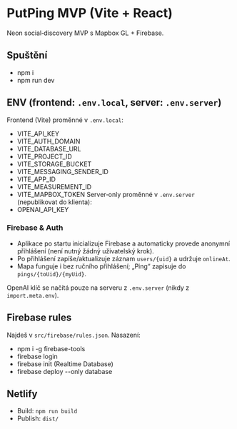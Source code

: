 # PutPing MVP (Vite + React)

Neon social‑discovery MVP s Mapbox GL + Firebase.

## Spuštění
- npm i
- npm run dev

## ENV (frontend: `.env.local`, server: `.env.server`)
Frontend (Vite) proměnné v `.env.local`:
- VITE_API_KEY
- VITE_AUTH_DOMAIN
- VITE_DATABASE_URL
- VITE_PROJECT_ID
- VITE_STORAGE_BUCKET
- VITE_MESSAGING_SENDER_ID
- VITE_APP_ID
- VITE_MEASUREMENT_ID
- VITE_MAPBOX_TOKEN
Server‑only proměnné v `.env.server` (nepublikovat do klienta):
- OPENAI_API_KEY
### Firebase & Auth
- Aplikace po startu inicializuje Firebase a automaticky provede anonymní přihlášení (není nutný žádný uživatelský krok).
- Po přihlášení zapíše/aktualizuje záznam `users/{uid}` a udržuje `onlineAt`.
- Mapa funguje i bez ručního přihlášení; „Ping“ zapisuje do `pings/{toUid}/{myUid}`.

OpenAI klíč se načítá pouze na serveru z `.env.server` (nikdy z `import.meta.env`).

## Firebase rules
Najdeš v `src/firebase/rules.json`. Nasazení:
- npm i -g firebase-tools
- firebase login
- firebase init (Realtime Database)
- firebase deploy --only database

## Netlify
- Build: `npm run build`
- Publish: `dist/`

